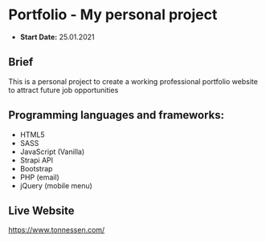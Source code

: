 # Portfolio - My personal project
- **Start Date:** 25.01.2021

## Brief
This is a personal project to create a working professional portfolio website to attract future job opportunities

## Programming languages and frameworks:
- HTML5
- SASS
- JavaScript (Vanilla)
- Strapi API
- Bootstrap
- PHP (email)
- jQuery (mobile menu)

## Live Website
https://www.tonnessen.com/